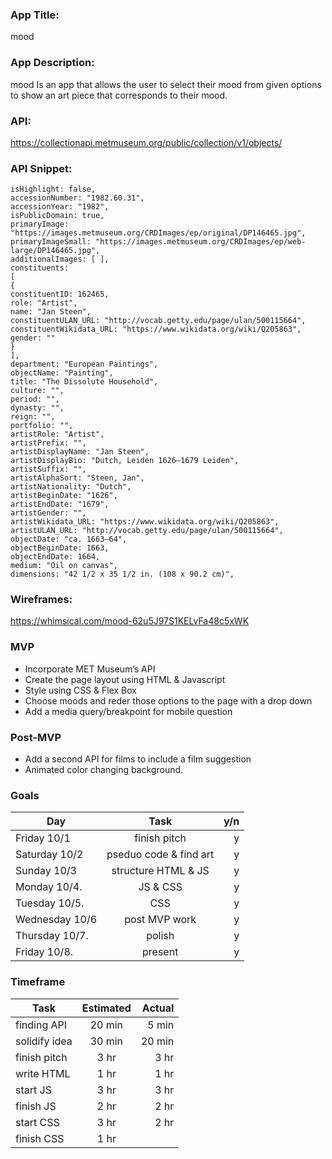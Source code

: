 ### App Title: 
mood                                      

### App Description: 
mood Is an app that allows the user to select their mood from given options to show an art piece that corresponds to their mood.  

### API:
https://collectionapi.metmuseum.org/public/collection/v1/objects/ 

### API Snippet: 
```objectID: 437747,
isHighlight: false,
accessionNumber: "1982.60.31",
accessionYear: "1982",
isPublicDomain: true,
primaryImage: "https://images.metmuseum.org/CRDImages/ep/original/DP146465.jpg",
primaryImageSmall: "https://images.metmuseum.org/CRDImages/ep/web-large/DP146465.jpg",
additionalImages: [ ],
constituents: 
[
{
constituentID: 162465,
role: "Artist",
name: "Jan Steen",
constituentULAN_URL: "http://vocab.getty.edu/page/ulan/500115664",
constituentWikidata_URL: "https://www.wikidata.org/wiki/Q205863",
gender: ""
}
],
department: "European Paintings",
objectName: "Painting",
title: "The Dissolute Household",
culture: "",
period: "",
dynasty: "",
reign: "",
portfolio: "",
artistRole: "Artist",
artistPrefix: "",
artistDisplayName: "Jan Steen",
artistDisplayBio: "Dutch, Leiden 1626–1679 Leiden",
artistSuffix: "",
artistAlphaSort: "Steen, Jan",
artistNationality: "Dutch",
artistBeginDate: "1626",
artistEndDate: "1679",
artistGender: "",
artistWikidata_URL: "https://www.wikidata.org/wiki/Q205863",
artistULAN_URL: "http://vocab.getty.edu/page/ulan/500115664",
objectDate: "ca. 1663–64",
objectBeginDate: 1663,
objectEndDate: 1664,
medium: "Oil on canvas",
dimensions: "42 1/2 x 35 1/2 in. (108 x 90.2 cm)",
```

### Wireframes: 
https://whimsical.com/mood-62u5J97S1KELvFa48c5xWK

### MVP 

* Incorporate MET Museum’s API
* Create the page layout using HTML & Javascript
* Style using CSS & Flex Box 
* Choose moods and reder those options to the page with a drop down  
* Add a media query/breakpoint for mobile question                                                                                                                           

### Post-MVP
* Add a second API for films to include a film suggestion 
* Animated color changing background.



### Goals
| Day            | Task                   | y/n   |
| -------------  |:-------------:         | -----:|
| Friday 10/1    | finish pitch           |   y   |
| Saturday 10/2  | pseduo code & find art |   y   |
| Sunday 10/3    | structure HTML & JS    |   y   |
| Monday 10/4.   | JS & CSS               |   y   |
| Tuesday 10/5.  | CSS                    |   y   |
| Wednesday 10/6 | post MVP work          |   y   |
| Thursday 10/7. | polish                 |   y   |
| Friday 10/8.   | present                |   y   |

### Timeframe
| Task           | Estimated              | Actual |
| -------------  |:-------------:         | -----: |
| finding API    | 20 min                 | 5 min  |
| solidify idea  | 30 min                 | 20 min |
| finish pitch   | 3 hr                   | 3 hr   |
| write HTML     | 1 hr                   | 1 hr   |
| start JS       | 3 hr                   | 3 hr   |
| finish JS      | 2 hr                   | 2 hr   |
| start CSS      | 3 hr                   | 2 hr   |
| finish CSS     | 1 hr                   |        |
